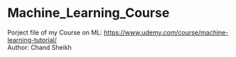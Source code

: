 # Machine_Learning_Course

Porject file of my Course on ML: https://www.udemy.com/course/machine-learning-tutorial/                                                                
Author: Chand Sheikh
